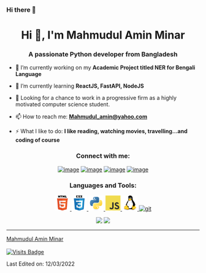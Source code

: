 ### Hi there 👋

<h1 align="center">Hi 👋, I'm Mahmudul Amin Minar</h1>
<h3 align="center">A passionate Python developer from Bangladesh</h3>

- 🔭 I’m currently working on my **Academic Project titled NER for Bengali Language**

- 🌱 I’m currently learning **ReactJS, FastAPI, NodeJS**

- 👯 Looking for a chance to work in a progressive firm as a highly motivated computer science student.

- 📫 How to reach me: **Mahmudul_amin@yahoo.com**

- ⚡ What I like to do: **I like reading, watching movies, travelling...and coding of course**

<h3 align="center">Connect with me:</h3>
<div align="center">

[![image](https://img.shields.io/badge/LinkedIn-0077B5?style=for-the-badge&logo=linkedin&logoColor=white)](https://www.linkedin.com/in/mahmudul-amin-minar-159b71137/)
[![image](https://img.shields.io/badge/Instagram-E4405F?style=for-the-badge&logo=instagram&logoColor=white)](https://www.instagram.com/mahmudul_minar/?hl=en)
[![image](https://img.shields.io/badge/Twitter-1DA1F2?style=for-the-badge&logo=twitter&logoColor=white)](https://twitter.com/amin_minar)
[![image](https://img.shields.io/badge/Stackoverflow-D14836?style=for-the-badge&logo=stackoverflow&logoColor=white)](https://stackoverflow.com/users/8299679/mahmudul-amin-minar?tab=profile)
  
</div>

<h3 align="center">Languages and Tools:</h3>

<p align="center"> 
  <a href="https://www.w3.org/html/" target="_blank"> 
    <img src="https://raw.githubusercontent.com/devicons/devicon/master/icons/html5/html5-original-wordmark.svg" alt="html5" width="40" height="40"/> 
  </a>
  <a href="https://www.w3schools.com/css/" target="_blank"> 
    <img src="https://raw.githubusercontent.com/devicons/devicon/master/icons/css3/css3-original-wordmark.svg" alt="css3" width="40" height="40"/> 
  </a> 
  <a href="https://www.python.org" target="_blank"> 
    <img src="https://raw.githubusercontent.com/devicons/devicon/master/icons/python/python-original.svg" alt="python" width="40" height="40"/> 
  </a>  
  <a href="https://developer.mozilla.org/en-US/docs/Web/JavaScript" target="_blank"> 
    <img src="https://raw.githubusercontent.com/devicons/devicon/master/icons/javascript/javascript-original.svg" alt="javascript" width="40" height="40"/> 
  </a> 
  <a href="https://www.linux.org/" target="_blank">
    <img src="https://raw.githubusercontent.com/devicons/devicon/master/icons/linux/linux-original.svg" alt="linux" width="40" height="40"/> 
  </a> 
  <a href="https://git-scm.com/" target="_blank"> 
    <img src="https://www.vectorlogo.zone/logos/git-scm/git-scm-icon.svg" alt="git" width="40" height="40"/> 
  </a>
</p>

<p align= "center">
  <img height= "150" src="https://github-readme-stats.vercel.app/api?username=Mahmudul-Amin-Minar&theme=react&show_icons=true&include_all_commits=true" />
  <img height= "150" src="https://github-readme-stats.vercel.app/api/top-langs/?username=Mahmudul-Amin-Minar&theme=react&layout=compact" />
</p>

------

[Mahmudul Amin Minar](https://github.com/Mahmudul-Amin-Minar)
<br>
<br>
[![Visits Badge](https://badges.pufler.dev/visits/braydoncoyer/braydoncoyer)](https://github.com/Mahmudul-Amin-Minar)
<br>

Last Edited on: 12/03/2022

<!--
**Mahmudul-Amin-Minar/Mahmudul-Amin-Minar** is a ✨ _special_ ✨ repository because its `README.md` (this file) appears on your GitHub profile.

Here are some ideas to get you started:

- 🔭 I’m currently working on ...
- 🌱 I’m currently learning ...
- 👯 I’m looking to collaborate on ...
- 🤔 I’m looking for help with ...
- 💬 Ask me about ...
- 📫 How to reach me: ...
- 😄 Pronouns: ...
- ⚡ Fun fact: ...
-->
